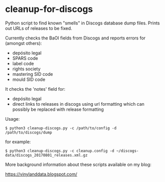 # cleanup-for-discogs

Python script to find known "smells" in Discogs database dump files. Prints out URLs of releases to be fixed.

Currently checks the BaOI fields from Discogs and reports errors for (amongst others):

* depósito legal
* SPARS code
* label code
* rights society
* mastering SID code
* mould SID code

It checks the 'notes' field for:

* depósito legal
* direct links to releases in discogs using url formatting which can possibly be replaced with release formatting

Usage:

    $ python3 cleanup-discogs.py -c /path/to/config -d /path/to/discogs/dump

for example:

    $ python3 cleanup-discogs.py -c cleanup.config -d ~/discogs-data/discogs_20170801_releases.xml.gz

More background information about these scripts available on my blog:

https://vinylanddata.blogspot.com/
